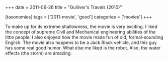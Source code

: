 +++
date = 2011-06-26
title = "Gulliver's Travels (2010)"

[taxonomies]
tags = ['2011-movie', 'good']
categories = ['movies']
+++

To make up for its extreme shallowness, the movie is very exciting. I
liked the concept of supreme Civil and Mechanical engineering abilities
of the little people. I also enjoyed how the movie made fun of old,
formal-sounding English. The movie also happens to be a Jack Black
vehicle, and this guy has some real good humor. What else me liked is
the robot. Also, the water effects (the storm) are amazing.
